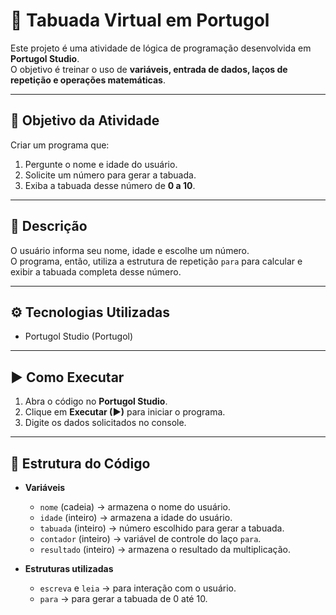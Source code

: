 # 🧮 Tabuada Virtual em Portugol

Este projeto é uma atividade de lógica de programação desenvolvida em **Portugol Studio**.  
O objetivo é treinar o uso de **variáveis, entrada de dados, laços de repetição e operações matemáticas**.

---

## 🎯 Objetivo da Atividade
Criar um programa que:
1. Pergunte o nome e idade do usuário.
2. Solicite um número para gerar a tabuada.
3. Exiba a tabuada desse número de **0 a 10**.

---

## 📝 Descrição
O usuário informa seu nome, idade e escolhe um número.  
O programa, então, utiliza a estrutura de repetição `para` para calcular e exibir a tabuada completa desse número.

---

## ⚙️ Tecnologias Utilizadas
- Portugol Studio (Portugol)

---

## ▶️ Como Executar
1. Abra o código no **Portugol Studio**.
2. Clique em **Executar (▶)** para iniciar o programa.
3. Digite os dados solicitados no console.

---

## 📂 Estrutura do Código
- **Variáveis**
  - `nome` (cadeia) → armazena o nome do usuário.
  - `idade` (inteiro) → armazena a idade do usuário.
  - `tabuada` (inteiro) → número escolhido para gerar a tabuada.
  - `contador` (inteiro) → variável de controle do laço `para`.
  - `resultado` (inteiro) → armazena o resultado da multiplicação.

- **Estruturas utilizadas**
  - `escreva` e `leia` → para interação com o usuário.
  - `para` → para gerar a tabuada de 0 até 10.

